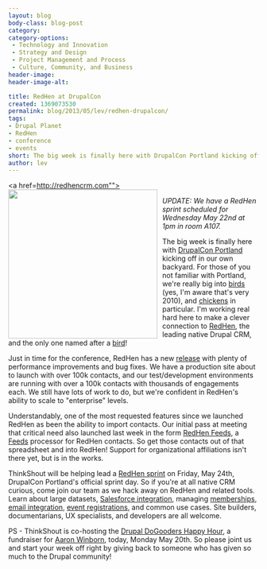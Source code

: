 ```yaml
---
layout: blog
body-class: blog-post
category:
category-options:
 - Technology and Innovation
 - Strategy and Design
 - Project Management and Process
 - Culture, Community, and Business
header-image:
header-image-alt:

title: RedHen at DrupalCon
created: 1369073530
permalink: blog/2013/05/lev/redhen-drupalcon/
tags:
- Drupal Planet
- RedHen
- conference
- events
short: The big week is finally here with DrupalCon Portland kicking off in our own backyard. For those of you not familiar with Portland, we're really big into birds (yes, I'm aware that's very 2010), and chickens in particular. I'm working real hard here to make a clever connection to RedHen, the leading native Drupal CRM, and the only one named after a bird!
author: lev
---
```

<a href=http://redhencrm.com""><img src="https://raw.github.com/thinkshout/redhen/gh-pages/images/barnyard.png" style="height: 300px; float:  left; margin: 0 10px 0px 0;" /></a>

_UPDATE: We have a RedHen sprint scheduled for Wednesday May 22nd at 1pm in room A107._

The big week is finally here with [DrupalCon Portland](http://portland2013.drupal.org/) kicking off in our own backyard. For those of you not familiar with Portland, we're really big into [birds](http://www.putabirdonit.com/) (yes, I'm aware that's very 2010), and [chickens](http://www.today.com/id/32594370/ns/today-today_home_and_garden/t/portland-ore-urban-chickens-rule-roost/#.UZpiVGRASaN) in particular. I'm working real hard here to make a clever connection to [RedHen](http://drupal.org/project/redhen), the leading native Drupal CRM, and the only one named after a [bird](http://en.wikipedia.org/wiki/The_Little_Red_Hen)!

Just in time for the conference, RedHen has a new [release](http://drupal.org/node/1997676) with plenty of performance improvements and bug fixes. We have a production site about to launch with over 100k contacts, and our test/development environments are running with over a 100k contacts with thousands of engagements each. We still have lots of work to do, but we're confident in RedHen's ability to scale to "enterprise" levels.

Understandably, one of the most requested features since we launched RedHen as been the ability to import contacts. Our initial pass at meeting that critical need also launched last week in the form [RedHen Feeds](http://drupal.org/project/redhen_feeds), a [Feeds](http://drupal.org/project/feeds) processor for RedHen contacts. So get those contacts out of that spreadsheet and into RedHen! Support for organizational affiliations isn't there yet, but is in the works.

ThinkShout will be helping lead a [RedHen sprint](http://portland2013.drupal.org/program/sprints) on Friday, May 24th, DrupalCon Portland's official sprint day. So if you're at all native CRM curious, come join our team as we hack away on RedHen and related tools. Learn about large datasets, [Salesforce integration](http://drupal.org/project/salesforce), managing [memberships](http://drupal.org/project/redhen_membership), [email integration](http://drupal.org/project/mailchimp), [event registrations](http://drupal.org/project/registration), and common use cases. Site builders, documentarians, UX specialists, and developers are all welcome.

PS - ThinkShout is co-hosting the [Drupal DoGooders Happy Hour](http://pdxdrupaldogooders.eventbrite.com/), a fundraiser for [Aaron Winborn](http://aaronwinborn.com/blogs/aaron/special-needs-trust), today, Monday May 20th. So please joint us and start your week off right by giving back to someone who has given so much to the Drupal community!
